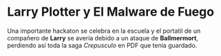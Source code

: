 # Larry Plotter y El Malware de Fuego

Una importante hackaton se celebra en la escuela y el portatil de un compañero de **Larry** 
se avería debido a un ataque de **Ballmermort**, perdiendo así toda la saga *Crepusculo* en 
PDF que tenía guardado.
